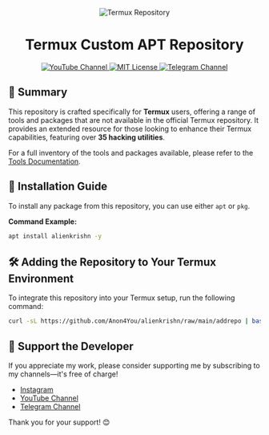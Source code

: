 <p align="center">
  <img src="assets/img.png" alt="Termux Repository">
</p>

<h1 align="center">Termux Custom APT Repository</h1>

<p align="center">
  <a href="https://youtube.com/@alienkrishnorg">
    <img src="https://img.shields.io/badge/YouTube-Channel-red" alt="YouTube Channel">
  </a>
  <a href="https://github.com/Anon4You/alienkrishn/blob/main/LICENSE">
    <img src="https://img.shields.io/badge/License-MIT-blue" alt="MIT License">
  </a>
  <a href="https://t.me/nullxvoid">
    <img src="https://img.shields.io/badge/Telegram-Join-green" alt="Telegram Channel">
  </a>
</p>

## 📖 Summary

This repository is crafted specifically for **Termux** users, offering a range of tools and packages that are not available in the official Termux repository. It provides an extended resource for those looking to enhance their Termux capabilities, featuring over **35 hacking utilities**.

For a full inventory of the tools and packages available, please refer to the [Tools Documentation](https://github.com/Anon4You/alienkrishn/blob/main/assets/Tools.md).

## 🚀 Installation Guide

To install any package from this repository, you can use either `apt` or `pkg`. 

**Command Example:**
```bash
apt install alienkrishn -y
```

## 🛠️ Adding the Repository to Your Termux Environment

To integrate this repository into your Termux setup, run the following command:
```bash
curl -sL https://github.com/Anon4You/alienkrishn/raw/main/addrepo | bash
```

## 🤝 Support the Developer

If you appreciate my work, please consider supporting me by subscribing to my channels—it's free of charge! 

- [Instagram](https://www.instagram.com/alienkrishn)
- [YouTube Channel](https://youtube.com/@alienkrishnorg)
- [Telegram Channel](https://t.me/nullxvoid)

Thank you for your support! 😊

